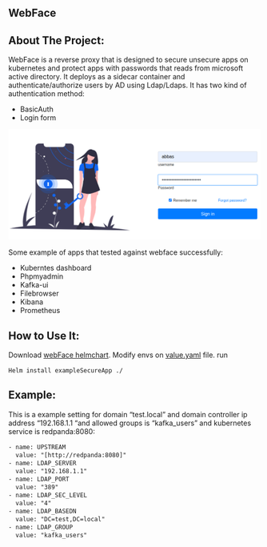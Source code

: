 ## WebFace

## About The Project:

WebFace is a reverse proxy that is designed to secure unsecure apps on kubernetes and protect apps with passwords that reads from microsoft active directory. It deploys as a sidecar container and authenticate/authorize users by AD using Ldap/Ldaps.
It has two kind of authentication method:

-   BasicAuth
-   Login form

![Screenshot](screenshot.png)

Some example of apps that tested against webface successfully:

-   Kuberntes dashboard
-   Phpmyadmin
-   Kafka-ui
-   Filebrowser
-   Kibana
-   Prometheus

    

## How to Use It:

Download [webFace helmchart](https://github.com/Abbas-gheydi/webface/tree/main/deploy).
Modify envs on [value.yaml](https://github.com/Abbas-gheydi/webface/blob/main/deploy/helm/values.yaml) file.
run
```
Helm install exampleSecureApp ./
```  
## Example:

This is a example setting for domain “test.local” and domain controller ip address “192.168.1.1 “and allowed groups is “kafka_users” and kubernetes service is redpanda:8080:

```
- name: UPSTREAM
  value: "[http://redpanda:8080]"
- name: LDAP_SERVER
  value: "192.168.1.1"
- name: LDAP_PORT
  value: "389"
- name: LDAP_SEC_LEVEL
  value: "4"
- name: LDAP_BASEDN
  value: "DC=test,DC=local"
- name: LDAP_GROUP
  value: "kafka_users"
```


